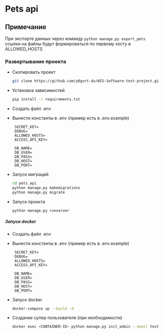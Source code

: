 # Pets api

## Примечание
При экспорте данных через команду ``python manage.py export_pets`` ссылки на файлы будут формироваться по первому хосту в ALLOWED_HOSTS


### Развертывание проекта

- Скопировать проект  
  
  ```bash
  git clone https://github.com/y0gurt-dv/WIS-Software-test-project.git
  ```

- Установка зависимостей
  
  ```bash
  pip install -r requirements.txt
  ```

- Создать файл .env

- Вынести константы в .env (пример есть в .env.example)
  
  ```
   SECRET_KEY=
   DEBUG=
   ALLOWED_HOSTS=
   ACCESS_API_KEY=
  
   DB_NAME=
   DB_USER=
   DB_PASS=
   DB_HOST=
   DB_PORT=
  ```

- Запуск миграций
  
  ```bash
  cd pets_api
  python manage.py makemigrations
  python manage.py migrate
  ```

- Запуск проекта
  
  ```bash
  python manage.py runserver
  ```

##### Запуск docker

- Создать файл .env

- Вынести константы в .env (пример есть в .env.example)
  
  ```
   SECRET_KEY=
   DEBUG=
   ALLOWED_HOSTS=
   ACCESS_API_KEY=
  
   DB_NAME=
   DB_USER=
   DB_PASS=
   DB_HOST=
   DB_PORT=
  ```

- Запуск docker
  ```bash
  docker-compose up --build -d
  ```
- Создание супер пользователя (при необходимости)
  ```bash
  docker exec <CONTAINER-ID> python manage.py init_admin --email test@test.com --username test --password test
  ```
